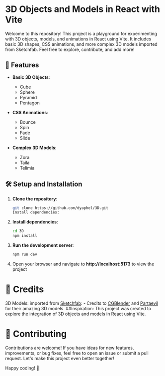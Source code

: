 # 3D Objects and Models in React with Vite

Welcome to this repository! This project is a playground for experimenting with 3D objects, models, and animations in React using Vite. It includes basic 3D shapes, CSS animations, and more complex 3D models imported from Sketchfab. Feel free to explore, contribute, and add more!

## 🚀 Features

- **Basic 3D Objects**:
  - Cube
  - Sphere
  - Pyramid
  - Pentagon

- **CSS Animations**:
  - Bounce
  - Spin
  - Fade
  - Slide

- **Complex 3D Models**:
  - Zora
  - Taila
  - Telimia


## 🛠️ Setup and Installation

1. **Clone the repository**:
   ```bash
   git clone https://github.com/dyaphel/3D.git
   Install dependencies:
2. **Install dependencies**:
     ```bash
    cd 3D
    npm install
4. **Run the development server**:
   ```bash
   npm run dev

5. Open your browser and navigate to **http://localhost:5173** to view the project


# 🙌 Credits
3D Models:
 imported from [Sketchfab](https://sketchfab.com/):
    - Credits to [CGBlender](https://sketchfab.com/CGBlender) and [Partaevil](https://sketchfab.com/Partaevil) for their amazing 3D models.
##Inspiration:
This project was created to explore the integration of 3D objects and models in React using Vite.

# 🤝 Contributing
Contributions are welcome! If you have ideas for new features, improvements, or bug fixes, feel free to open an issue or submit a pull request. Let's make this project even better together!

Happy coding! 🎉
